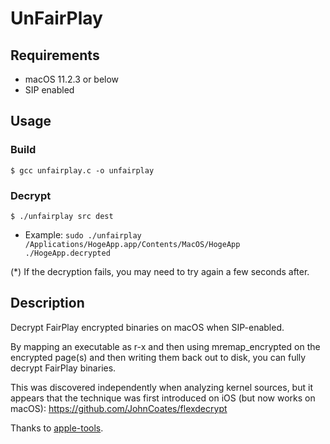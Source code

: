 # UnFairPlay

## Requirements
- macOS 11.2.3 or below
- SIP enabled

## Usage
### Build
```
$ gcc unfairplay.c -o unfairplay
```

### Decrypt
```
$ ./unfairplay src dest
```
- Example: `sudo ./unfairplay /Applications/HogeApp.app/Contents/MacOS/HogeApp ./HogeApp.decrypted`

(*) If the decryption fails, you may need to try again a few seconds after.

## Description

Decrypt FairPlay encrypted binaries on macOS when SIP-enabled.

By mapping an executable as r-x and then using mremap_encrypted on the encrypted page(s) and then writing them back out to disk, you can fully decrypt FairPlay binaries.

This was discovered independently when analyzing kernel sources, but it appears that the technique was first introduced on iOS (but now works on macOS): https://github.com/JohnCoates/flexdecrypt

Thanks to [apple-tools](https://github.com/meme/apple-tools).
